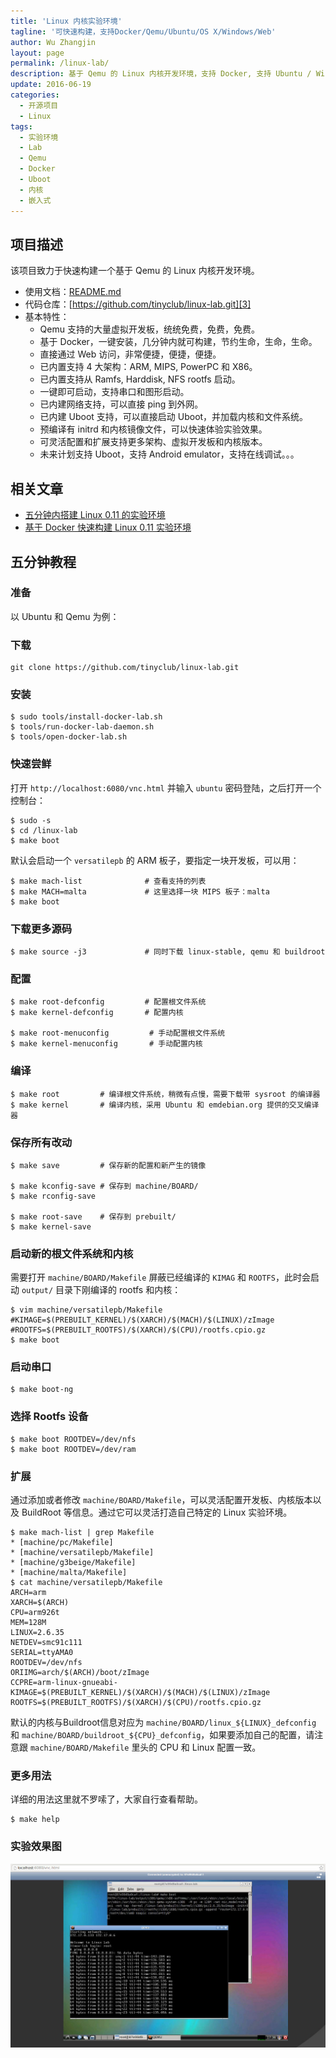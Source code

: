 ```yaml
---
title: 'Linux 内核实验环境'
tagline: '可快速构建，支持Docker/Qemu/Ubuntu/OS X/Windows/Web'
author: Wu Zhangjin
layout: page
permalink: /linux-lab/
description: 基于 Qemu 的 Linux 内核开发环境，支持 Docker, 支持 Ubuntu / Windows / Mac OS X，也内置支持 Qemu，支持通过 Web 远程访问。
update: 2016-06-19
categories:
  - 开源项目
  - Linux
tags:
  - 实验环境
  - Lab
  - Qemu
  - Docker
  - Uboot
  - 内核
  - 嵌入式
---
```


## 项目描述

该项目致力于快速构建一个基于 Qemu 的 Linux 内核开发环境。

  * 使用文档：[README.md][2]
  * 代码仓库：[https://github.com/tinyclub/linux-lab.git][3]
  * 基本特性：
      * Qemu 支持的大量虚拟开发板，统统免费，免费，免费。
      * 基于 Docker，一键安装，几分钟内就可构建，节约生命，生命，生命。
      * 直接通过 Web 访问，非常便捷，便捷，便捷。
      * 已内置支持 4 大架构：ARM, MIPS, PowerPC 和 X86。
      * 已内置支持从 Ramfs, Harddisk, NFS rootfs 启动。
      * 一键即可启动，支持串口和图形启动。
      * 已内建网络支持，可以直接 ping 到外网。
      * 已内建 Uboot 支持，可以直接启动 Uboot，并加载内核和文件系统。
      * 预编译有 initrd 和内核镜像文件，可以快速体验实验效果。
      * 可灵活配置和扩展支持更多架构、虚拟开发板和内核版本。
      * 未来计划支持 Uboot，支持 Android emulator，支持在线调试。。。

## 相关文章

  * [五分钟内搭建 Linux 0.11 的实验环境][4]
  * [基于 Docker 快速构建 Linux 0.11 实验环境][5]

## 五分钟教程

### 准备

以 Ubuntu 和 Qemu 为例：

### 下载

    git clone https://github.com/tinyclub/linux-lab.git


### 安装

    $ sudo tools/install-docker-lab.sh
    $ tools/run-docker-lab-daemon.sh
    $ tools/open-docker-lab.sh


### 快速尝鲜

打开 `http://localhost:6080/vnc.html` 并输入 `ubuntu` 密码登陆，之后打开一个控制台：

    $ sudo -s
    $ cd /linux-lab
    $ make boot

默认会启动一个 `versatilepb` 的 ARM 板子，要指定一块开发板，可以用：

    $ make mach-list              # 查看支持的列表
    $ make MACH=malta             # 这里选择一块 MIPS 板子：malta
    $ make boot

### 下载更多源码

    $ make source -j3             # 同时下载 linux-stable, qemu 和 buildroot

### 配置

    $ make root-defconfig         # 配置根文件系统
    $ make kernel-defconfig       # 配置内核

    $ make root-menuconfig         # 手动配置根文件系统
    $ make kernel-menuconfig       # 手动配置内核

### 编译

    $ make root         # 编译根文件系统，稍微有点慢，需要下载带 sysroot 的编译器
    $ make kernel       # 编译内核，采用 Ubuntu 和 emdebian.org 提供的交叉编译器

### 保存所有改动

    $ make save         # 保存新的配置和新产生的镜像

    $ make kconfig-save # 保存到 machine/BOARD/
    $ make rconfig-save

    $ make root-save    # 保存到 prebuilt/
    $ make kernel-save

### 启动新的根文件系统和内核

需要打开 `machine/BOARD/Makefile` 屏蔽已经编译的 `KIMAG` 和 `ROOTFS`，此时会启动 `output/` 目录下刚编译的 rootfs 和内核：

    $ vim machine/versatilepb/Makefile
    #KIMAGE=$(PREBUILT_KERNEL)/$(XARCH)/$(MACH)/$(LINUX)/zImage
    #ROOTFS=$(PREBUILT_ROOTFS)/$(XARCH)/$(CPU)/rootfs.cpio.gz
    $ make boot

### 启动串口

    $ make boot-ng

### 选择 Rootfs 设备

    $ make boot ROOTDEV=/dev/nfs
    $ make boot ROOTDEV=/dev/ram

### 扩展

通过添加或者修改 `machine/BOARD/Makefile`，可以灵活配置开发板、内核版本以及 BuildRoot 等信息。通过它可以灵活打造自己特定的 Linux 实验环境。

    $ make mach-list | grep Makefile
    * [machine/pc/Makefile]
    * [machine/versatilepb/Makefile]
    * [machine/g3beige/Makefile]
    * [machine/malta/Makefile]
    $ cat machine/versatilepb/Makefile
    ARCH=arm
    XARCH=$(ARCH)
    CPU=arm926t
    MEM=128M
    LINUX=2.6.35
    NETDEV=smc91c111
    SERIAL=ttyAMA0
    ROOTDEV=/dev/nfs
    ORIIMG=arch/$(ARCH)/boot/zImage
    CCPRE=arm-linux-gnueabi-
    KIMAGE=$(PREBUILT_KERNEL)/$(XARCH)/$(MACH)/$(LINUX)/zImage
    ROOTFS=$(PREBUILT_ROOTFS)/$(XARCH)/$(CPU)/rootfs.cpio.gz

默认的内核与Buildroot信息对应为 `machine/BOARD/linux_${LINUX}_defconfig` 和 `machine/BOARD/buildroot_${CPU}_defconfig`，如果要添加自己的配置，请注意跟 `machine/BOARD/Makefile` 里头的 CPU 和 Linux 配置一致。

### 更多用法

详细的用法这里就不罗嗦了，大家自行查看帮助。

    $ make help

### 实验效果图

![Linux Lab Demo](/wp-content/uploads/2016/06/docker-qemu-linux-lab.jpg)


 [2]: https://github.com/tinyclub/linux-lab/blob/master/README.md
 [3]: https://github.com/tinyclub/linux-lab
 [4]: /take-5-minutes-to-build-linux-0-11-experiment-envrionment/
 [5]: /build-linux-0-11-lab-with-docker/
